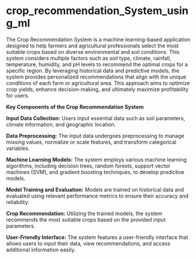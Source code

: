 # crop_recommendation_System_using_ml


     

The Crop Recommendation System is a machine learning-based application designed to help farmers and agricultural professionals select the most suitable crops based on diverse environmental and soil conditions. 
This system considers multiple factors such as soil type, climate, rainfall, temperature, humidity, and pH levels to recommend the optimal crops for a specific region. 
By leveraging historical data and predictive models, the system provides personalized recommendations that align with the unique conditions of each farm or agricultural area.
This approach aims to optimize crop yields, enhance decision-making, and ultimately maximize profitability for users.


**Key Components of the Crop Recommendation System**

**Input Data Collection:** Users input essential data such as soil parameters, climate information, and geographic location.

**Data Preprocessing:** The input data undergoes preprocessing to manage missing values, normalize or scale features, and transform categorical variables.

**Machine Learning Models:** The system employs various machine learning algorithms, including decision trees, random forests, support vector machines (SVM), and gradient boosting techniques, to develop predictive models.

**Model Training and Evaluation:** Models are trained on historical data and evaluated using relevant performance metrics to ensure their accuracy and reliability.

**Crop Recommendation:** Utilizing the trained models, the system recommends the most suitable crops based on the provided input parameters.

**User-Friendly Interface:** The system features a user-friendly interface that allows users to input their data, view recommendations, and access additional information easily.






